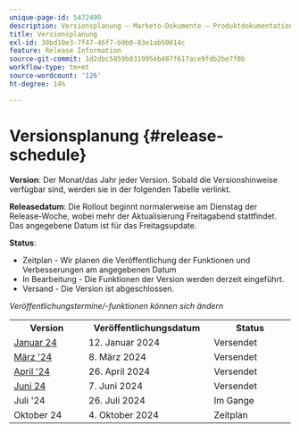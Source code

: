 ```yaml
---
unique-page-id: 5472490
description: Versionsplanung – Marketo-Dokumente – Produktdokumentation
title: Versionsplanung
exl-id: 38bd10e3-7f47-46f7-b9b0-83e1ab50014c
feature: Release Information
source-git-commit: 1d2dbc5859b031995eb487f617ace9fdb2be7f0b
workflow-type: tm+mt
source-wordcount: '126'
ht-degree: 14%

---
```


# Versionsplanung {#release-schedule}

**Version**: Der Monat/das Jahr jeder Version. Sobald die Versionshinweise verfügbar sind, werden sie in der folgenden Tabelle verlinkt.

**Releasedatum**: Die Rollout beginnt normalerweise am Dienstag der Release-Woche, wobei mehr der Aktualisierung Freitagabend stattfindet. Das angegebene Datum ist für das Freitagsupdate.

**Status**:

* Zeitplan - Wir planen die Veröffentlichung der Funktionen und Verbesserungen am angegebenen Datum
* In Bearbeitung - Die Funktionen der Version werden derzeit eingeführt.
* Versand - Die Version ist abgeschlossen.

_Veröffentlichungstermine/-funktionen können sich ändern_

<table>
 <tbody> 
  <tr> 
   <th width="250px">Version</th>
   <th width="250px">Veröffentlichungsdatum</th>
   <th width="250px">Status</th>
  </tr>
  <tr> 
   <td><a href="/help/marketo/release-notes/previous-releases/2024/release-notes-jan-24.md">Januar 24</a></td>
   <td>12. Januar 2024</td>
   <td>Versendet</td>
  </tr>
  <tr> 
   <td><a href="/help/marketo/release-notes/previous-releases/2024/release-notes-mar-24.md">März '24</a></td>
   <td>8. März 2024</td>
   <td>Versendet</td>
  </tr>
  <tr> 
   <td><a href="/help/marketo/release-notes/previous-releases/2024/release-notes-apr-24.md">April '24</a></td>
   <td>26. April 2024</td>
   <td>Versendet</td>
  </tr>
  <tr>
   <td><a href="/help/marketo/release-notes/current.md">Juni 24</a></td>
   <td>7. Juni 2024</td>
   <td>Versendet</td>
  </tr>
  <tr> 
   <td>Juli '24</td>
   <td>26. Juli 2024</td>
   <td>Im Gange</td>
  </tr>
  <tr> 
   <td>Oktober 24</td>
   <td>4. Oktober 2024</td>
   <td>Zeitplan</td>
  </tr>
 </tbody>
</table>
